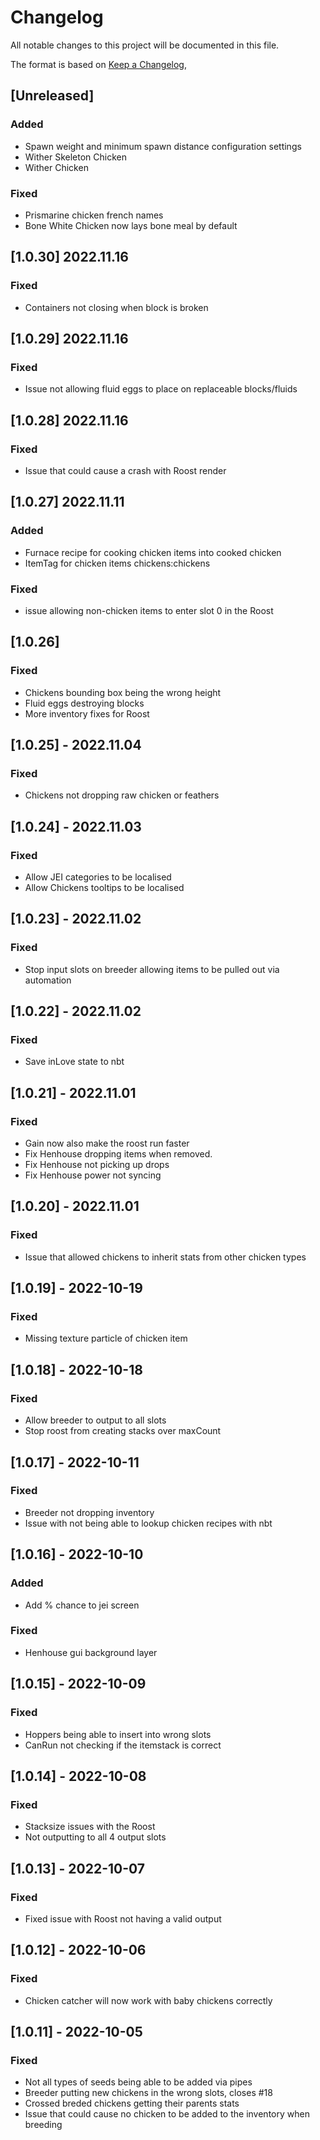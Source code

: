 # Changelog
All notable changes to this project will be documented in this file.

The format is based on [Keep a Changelog](https://keepachangelog.com/en/1.0.0/),

## [Unreleased]
### Added
- Spawn weight and minimum spawn distance configuration settings
- Wither Skeleton Chicken
- Wither Chicken
### Fixed
- Prismarine chicken french names
- Bone White Chicken now lays bone meal by default

## [1.0.30] 2022.11.16
### Fixed
- Containers not closing when block is broken

## [1.0.29] 2022.11.16
### Fixed
- Issue not allowing fluid eggs to place on replaceable blocks/fluids

## [1.0.28] 2022.11.16
### Fixed
- Issue that could cause a crash with Roost render

## [1.0.27] 2022.11.11
### Added
- Furnace recipe for cooking chicken items into cooked chicken
- ItemTag for chicken items chickens:chickens
### Fixed
- issue allowing non-chicken items to enter slot 0 in the Roost

## [1.0.26]
### Fixed
- Chickens bounding box being the wrong height
- Fluid eggs destroying blocks
- More inventory fixes for Roost

## [1.0.25] - 2022.11.04
### Fixed
- Chickens not dropping raw chicken or feathers

## [1.0.24] - 2022.11.03
### Fixed
- Allow JEI categories to be localised
- Allow Chickens tooltips to be localised

## [1.0.23] - 2022.11.02
### Fixed
- Stop input slots on breeder allowing items to be pulled out via automation
## [1.0.22] - 2022.11.02
### Fixed
- Save inLove state to nbt

## [1.0.21] - 2022.11.01
### Fixed
- Gain now also make the roost run faster
- Fix Henhouse dropping items when removed.
- Fix Henhouse not picking up drops
- Fix Henhouse power not syncing

## [1.0.20] - 2022.11.01
### Fixed
- Issue that allowed chickens to inherit stats from other chicken types

## [1.0.19] - 2022-10-19
### Fixed
- Missing texture particle of chicken item

## [1.0.18] - 2022-10-18
### Fixed
- Allow breeder to output to all slots
- Stop roost from creating stacks over maxCount

## [1.0.17] - 2022-10-11
### Fixed
- Breeder not dropping inventory
- Issue with not being able to lookup chicken recipes with nbt


## [1.0.16] - 2022-10-10
### Added
- Add % chance to jei screen

### Fixed
- Henhouse gui background layer


## [1.0.15] - 2022-10-09
### Fixed
- Hoppers being able to insert into wrong slots
- CanRun not checking if the itemstack is correct

## [1.0.14] - 2022-10-08
### Fixed
- Stacksize issues with the Roost
- Not outputting to all 4 output slots

## [1.0.13] - 2022-10-07
### Fixed
- Fixed issue with Roost not having a valid output

## [1.0.12] - 2022-10-06
### Fixed
- Chicken catcher will now work with baby chickens correctly

## [1.0.11] - 2022-10-05
### Fixed
- Not all types of seeds being able to be added via pipes
- Breeder putting new chickens in the wrong slots, closes #18
- Crossed breded chickens getting their parents stats
- Issue that could cause no chicken to be added to the inventory when breeding
